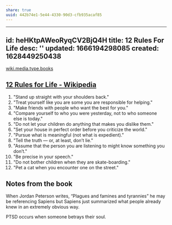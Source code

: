 ```yaml
---
share: true
uuid: 442b74e1-5e44-4330-90d3-cfb935acaf85
---
```

---
id: heHKtpAWeoRyqCV2BjQ4H
title: 12 Rules For Life
desc: ''
updated: 1666194298085
created: 1628449250438
---


[wiki.media.type.books](/a3a80e28-c537-4091-a06f-3d20f44ec6a2)
## [12 Rules for Life - Wikipedia](https://en.wikipedia.org/wiki/12_Rules_for_Life)

1. "Stand up straight with your shoulders back."
2. "Treat yourself like you are some you are responsible for helping."
3. "Make friends with people who want the best for you."
4. "Compare yourself to who you were yesterday, not to who someone else is today."
5. "Do not let your children do anything that makes you dislike them."
6. "Set your house in perfect order before you criticize the world."
7. "Pursue what is meaningful (not what is expedient)."
8. "Tell the truth — or, at least, don’t lie."
9. "Assume that the person you are listening to might know something you don’t."
10. "Be precise in your speech."
11. "Do not bother children when they are skate-boarding."
12. "Pet a cat when you encounter one on the street."

## Notes from the book
When Jordan Peterson writes, “Plagues and famines and tyrannies” he may be referencing Sapiens but Sapiens just summarized what people already knew in an extremely obvious way.

PTSD occurs when someone betrays their soul.
